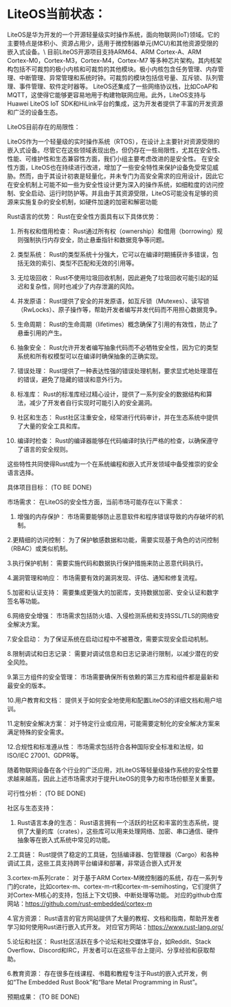 # LiteOS当前状态：
  LiteOS是华为开发的一个开源轻量级实时操作系统，面向物联网(IoT)领域。它的主要特点是体积小、资源占用少，适用于微控制器单元(MCU)和其他资源受限的嵌入式设备。\\
  目前LiteOS开源项目支持ARM64、ARM Cortex-A、ARM Cortex-M0，Cortex-M3，Cortex-M4，Cortex-M7 等多种芯片架构。其内核架构包括不可裁剪的极小内核和可裁剪的其他模块。极小内核包含任务管理、内存管理、中断管理、异常管理和系统时钟。可裁剪的模块包括信号量、互斥锁、队列管理、事件管理、软件定时器等。
LiteOS还集成了一些网络协议栈，比如CoAP和MQTT，这使得它能够更容易地用于构建物联网应用。此外，LiteOS支持与Huawei LiteOS IoT SDK和HiLink平台的集成，这为开发者提供了丰富的开发资源和广泛的设备生态。

LiteOS目前存在的局限性：

LiteOS作为一个轻量级的实时操作系统（RTOS），在设计上主要针对资源受限的嵌入式设备。尽管它在这些领域表现出色，但仍存在一些局限性，尤其在安全性、性能、可维护性和生态兼容性方面，我们小组主要考虑改进的是安全性。
在安全性方面，LiteOS也在持续进行改进，增加了一些安全特性来保护设备免受常见威胁。然而，由于其设计初衷是轻量化，并未专门为高安全需求的应用设计，因此它在安全机制上可能不如一些为安全性设计更为深入的操作系统，如细粒度的访问控制、安全启动、运行时防护等。并且由于其资源受限，LiteOS可能没有足够的资源来实施复杂的安全机制，如硬件加速的加密和解密功能

Rust语言的优势：
 Rust在安全性方面具有以下具体优势：

1. 所有权和借用检查：
   Rust通过所有权（ownership）和借用（borrowing）规则强制执行内存安全，防止悬垂指针和数据竞争等问题。

2. 类型系统：
   Rust的类型系统十分强大，它可以在编译时期捕获许多错误，包括无效的索引、类型不匹配和无效的引用等。

3. 无垃圾回收：
   Rust不使用垃圾回收机制，因此避免了垃圾回收可能引起的延迟和复杂性，同时也减少了内存泄漏的风险。

4. 并发原语：
   Rust提供了安全的并发原语，如互斥锁（Mutexes）、读写锁（RwLocks）、原子操作等，帮助开发者编写并发代码而不用担心数据竞争。

5. 生命周期：
   Rust的生命周期（lifetimes）概念确保了引用的有效性，防止了悬垂引用的产生。

6. 抽象安全：
   Rust允许开发者编写抽象代码而不必牺牲安全性，因为它的类型系统和所有权模型可以在编译时确保抽象的正确实现。

7. 错误处理：
   Rust提供了一种表达性强的错误处理机制，要求显式地处理潜在的错误，避免了隐藏的错误和意外行为。

8. 标准库：
   Rust的标准库经过精心设计，提供了一系列安全的数据结构和算法，减少了开发者自行实现时可能引入的安全漏洞。

9. 社区和生态：
   Rust社区注重安全，经常进行代码审计，并在生态系统中提供了大量的安全工具和库。

10. 编译时检查：
    Rust的编译器能够在代码编译时执行严格的检查，以确保遵守了语言的安全规则。

这些特性共同使得Rust成为一个在系统编程和嵌入式开发领域中备受推崇的安全语言选择。

具体项目目标：
(TO BE DONE)

市场需求：
在LiteOS的安全性方面，当前市场可能存在以下需求：

1. 增强的内存保护：
市场需要能够防止恶意软件和程序错误导致的内存破坏的机制。

2.更精细的访问控制：
为了保护敏感数据和功能，需要实现基于角色的访问控制（RBAC）或类似机制。

3.执行保护机制：
需要实施代码和数据执行保护措施来防止恶意代码执行。

4.漏洞管理和响应：
市场需要有效的漏洞发现、评估、通知和修复流程。

5.加密和认证支持：
需要集成更强大的加密库，支持数据加密、安全认证和数字签名等功能。

6.网络安全增强：
市场需求包括防火墙、入侵检测系统和支持SSL/TLS的网络安全解决方案。

7.安全启动：
为了保证系统在启动过程中不被篡改，需要实现安全启动机制。

8.限制调试和日志记录：
需要对调试信息和日志记录进行限制，以减少潜在的安全风险。

9.第三方组件的安全管理：
市场需要确保所有依赖的第三方库和组件都是最新和最安全的版本。

10.用户教育和文档：
提供关于如何安全地使用和配置LiteOS的详细文档和用户培训。

11.定制安全解决方案：
对于特定行业或应用，可能需要定制化的安全解决方案来满足特殊的安全需求。

12.合规性和标准遵从性：
市场需求包括符合各种国际安全标准和法规，如ISO/IEC 27001、GDPR等。

随着物联网设备在各个行业的广泛应用，对LiteOS等轻量级操作系统的安全性要求越来越高，因此上述市场需求对于提升LiteOS的竞争力和市场份额至关重要。

可行性分析：
(TO BE DONE)

社区与生态支持：
1. Rust语言本身的生态：
Rust语言拥有一个活跃的社区和丰富的生态系统，提供了大量的库（crates），这些库可以用来处理网络、加密、串口通信、硬件抽象等在嵌入式系统中常见的功能。

2.工具链：
Rust提供了稳定的工具链，包括编译器、包管理器（Cargo）和各种调试工具，这些工具支持跨平台编译和部署，非常适合嵌入式开发

3.cortex-m系列crate：
对于基于ARM Cortex-M微控制器的系统，存在一系列专门的crate，比如cortex-m、cortex-m-rt和cortex-m-semihosting，它们提供了对Cortex-M核心的支持，包括上下文切换、中断处理等功能。
对应的github仓库网站：https://github.com/rust-embedded/cortex-m

4.官方资源：
Rust语言的官方网站提供了大量的教程、文档和指南，帮助开发者学习如何使用Rust进行嵌入式开发。
对应官方网站：https://www.rust-lang.org/

5.论坛和社区：
Rust社区活跃在多个论坛和社交媒体平台，如Reddit、Stack Overflow、Discord和IRC，开发者可以在这些平台上提问、分享经验和获取帮助。

6.教育资源：
存在很多在线课程、书籍和教程专注于Rust的嵌入式开发，例如“The Embedded Rust Book”和“Bare Metal Programming in Rust”。

预期成果：
(TO BE DONE)

